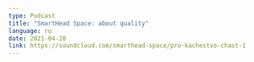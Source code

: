 ```yaml
---
type: Podcast
title: "SmartHead Space: about quality"
language: ru
date: 2021-04-28
link: https://soundcloud.com/smarthead-space/pro-kachestvo-chast-1
---
```

